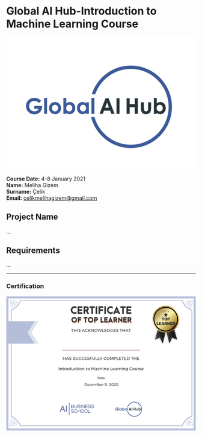 # Global AI Hub-Introduction to Machine Learning Course
![](img/logo.png)

**Course Date:** 4-8 January 2021   
**Name:** Meliha Gizem  
**Surname:** Çelik  
**Email:** celikmelihagizem@gmail.com  


## Project Name
...

## Requirements
...

---

### Certification
![](img/certificate_ex.png)

